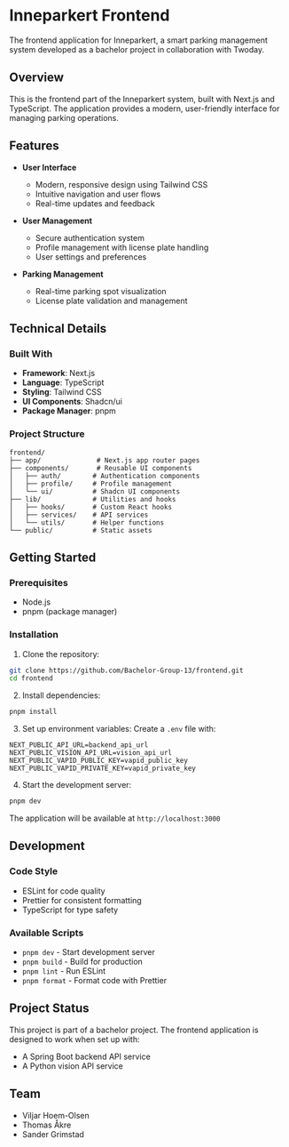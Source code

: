 # Inneparkert Frontend

The frontend application for Inneparkert, a smart parking management system developed as a bachelor project in collaboration with Twoday.

## Overview

This is the frontend part of the Inneparkert system, built with Next.js and TypeScript. The application provides a modern, user-friendly interface for managing parking operations.

## Features

- **User Interface**

  - Modern, responsive design using Tailwind CSS
  - Intuitive navigation and user flows
  - Real-time updates and feedback

- **User Management**

  - Secure authentication system
  - Profile management with license plate handling
  - User settings and preferences

- **Parking Management**
  - Real-time parking spot visualization
  - License plate validation and management

## Technical Details

### Built With

- **Framework**: Next.js
- **Language**: TypeScript
- **Styling**: Tailwind CSS
- **UI Components**: Shadcn/ui
- **Package Manager**: pnpm

### Project Structure

```
frontend/
├── app/              # Next.js app router pages
├── components/       # Reusable UI components
│   ├── auth/        # Authentication components
│   ├── profile/     # Profile management
│   └── ui/          # Shadcn UI components
├── lib/             # Utilities and hooks
│   ├── hooks/       # Custom React hooks
│   ├── services/    # API services
│   └── utils/       # Helper functions
└── public/          # Static assets
```

## Getting Started

### Prerequisites

- Node.js
- pnpm (package manager)

### Installation

1. Clone the repository:

```bash
git clone https://github.com/Bachelor-Group-13/frontend.git
cd frontend
```

2. Install dependencies:

```bash
pnpm install
```

3. Set up environment variables:
   Create a `.env` file with:

```env
NEXT_PUBLIC_API_URL=backend_api_url
NEXT_PUBLIC_VISION_API_URL=vision_api_url
NEXT_PUBLIC_VAPID_PUBLIC_KEY=vapid_public_key
NEXT_PUBLIC_VAPID_PRIVATE_KEY=vapid_private_key
```

4. Start the development server:

```bash
pnpm dev
```

The application will be available at `http://localhost:3000`

## Development

### Code Style

- ESLint for code quality
- Prettier for consistent formatting
- TypeScript for type safety

### Available Scripts

- `pnpm dev` - Start development server
- `pnpm build` - Build for production
- `pnpm lint` - Run ESLint
- `pnpm format` - Format code with Prettier

## Project Status

This project is part of a bachelor project. The frontend application is designed to work when set up with:

- A Spring Boot backend API service
- A Python vision API service

## Team

- Viljar Hoem-Olsen
- Thomas Åkre
- Sander Grimstad
